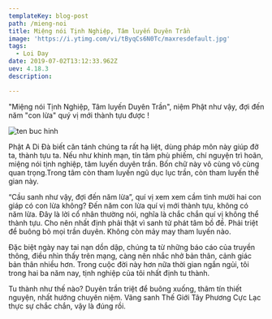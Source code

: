 ```yaml
---
templateKey: blog-post
path: /mieng-noi
title: Miệng nói Tịnh Nghiệp, Tâm luyến Duyên Trần
image: 'https://i.ytimg.com/vi/tByqCs6N0Tc/maxresdefault.jpg' 
tags:
  - Loi Day
date: 2019-07-02T13:12:33.962Z
uev: 4.18.3
description:

---
```


"Miệng nói Tịnh Nghiệp, Tâm luyến Duyên Trần", niệm Phật như vậy, đợi đến năm "con lừa" quý vị mới thành tựu được !

![ten buc hinh](https://hoavouu.com/images/file/46y6o5id1AgBABov/o-doi-vui-dao-hay-tuy-duyen.jpg "ten buc hinh")

Phật A Di Đà biết căn tánh chúng ta rất hạ liệt, dùng pháp môn này giúp đỡ ta, thành tựu ta. Nếu như khinh mạn, tín tâm phù phiếm, chí nguyện trì hoãn, miệng nói tịnh nghiệp, tâm luyến duyên trần. Bốn chữ này vô cùng vô cùng quan trọng.Trong tâm còn tham luyến ngũ dục lục trần, còn tham luyến thế gian này. 

“Cầu sanh như vậy, đợi đến năm lừa”, quí vị xem xem cầm tinh mười hai con giáp có con lừa không? Đến năm con lừa quí vị mới thành tựu, không có năm lừa. Đây là lời cổ nhân thường nói, nghĩa là chắc chắn quí vị không thể thành tựu. Cho nên nhất định phải thật vì sanh tử phát tâm bồ đề. Phải triệt để buông bỏ mọi trần duyên. Không còn mảy may tham luyến nào.

Đặc biệt ngày nay tai nạn dồn dập, chúng ta từ những báo cáo của truyền thông, điều nhìn thấy trên mạng, càng nên nhắc nhở bản thân, cảnh giác bản thân nhiều hơn. Trong cuộc đời này hơn nữa thời gian ngắn ngủi, tôi trong hai ba năm nay, tịnh nghiệp của tôi nhất định tu thành.

Tu thành như thế nào? Duyên trần triệt để buông xuống, thâm tín thiết nguyện, nhất hướng chuyên niệm. Vãng sanh Thế Giới Tây Phương Cực Lạc thực sự chắc chắn, vậy là đúng rồi.

